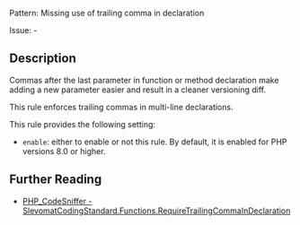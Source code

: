 Pattern: Missing use of trailing comma in declaration

Issue: -

## Description

Commas after the last parameter in function or method declaration make adding a new parameter easier and result in a cleaner versioning diff.

This rule enforces trailing commas in multi-line declarations.

This rule provides the following setting:

* `enable`: either to enable or not this rule. By default, it is enabled for PHP versions 8.0 or higher.

## Further Reading

* [PHP_CodeSniffer - SlevomatCodingStandard.Functions.RequireTrailingCommaInDeclaration](https://github.com/slevomat/coding-standard/blob/master/doc/functions.md#slevomatcodingstandardfunctionsrequiretrailingcommaindeclaration-)